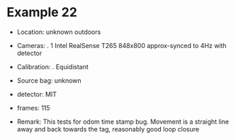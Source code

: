 # Example 22

- Location: unknown outdoors
- Cameras:
    . 1 Intel RealSense T265 848x800 approx-synced to 4Hz with detector

- Calibration:
    . Equidistant
- Source bag: unknown
- detector: MIT
- frames: 115
- Remark: This tests for odom time stamp bug. Movement is a straight
  line away and back towards the tag, reasonably good loop closure




